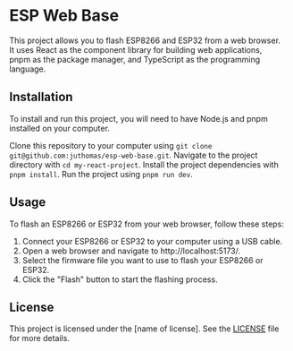 # ESP Web Base
This project allows you to flash ESP8266 and ESP32 from a web browser.  
It uses React as the component library for building web applications,  
pnpm as the package manager, and TypeScript as the programming language.  

## Installation
To install and run this project, you will need to have Node.js and pnpm installed on your computer.

Clone this repository to your computer using `git clone git@github.com:juthomas/esp-web-base.git`.
Navigate to the project directory with `cd my-react-project`.
Install the project dependencies with `pnpm install`.
Run the project using `pnpm run dev`.

## Usage
To flash an ESP8266 or ESP32 from your web browser, follow these steps:

1. Connect your ESP8266 or ESP32 to your computer using a USB cable.
2. Open a web browser and navigate to http://localhost:5173/.
3. Select the firmware file you want to use to flash your ESP8266 or ESP32.
4. Click the "Flash" button to start the flashing process.

## License
This project is licensed under the [name of license]. See the [LICENSE](LICENSE) file for more details.